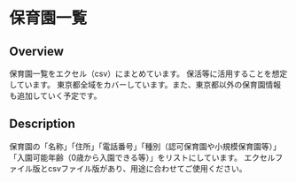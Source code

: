 保育園一覧
====

## Overview
保育園一覧をエクセル（csv）にまとめています。
保活等に活用することを想定しています。
東京都全域をカバーしています。また、東京都以外の保育園情報も追加していく予定です。

## Description
保育園の「名称」「住所」「電話番号」「種別（認可保育園や小規模保育園等）」「入園可能年齢（0歳から入園できる等）」をリストにしています。
エクセルファイル版とcsvファイル版があり、用途に合わせてご使用ください。

